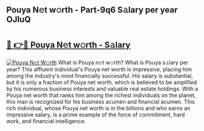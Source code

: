 ## Pouya N𝚎t w𝚘rth - Part-9q6 S𝚊lary per year OJIuQ

# <h2><a href="http://gc3nlhd.nevu.top/?p=Pouya">🔗 👉🔴 Pouya N𝚎t w𝚘rth - S𝚊lary</a></h2>

[![Pouya N𝚎t W𝚘rth](https://i.imgur.com/Oavwk0R.jpeg)](http://gc3nlhd.nevu.top/?p=Pouya)
What is Pouya n𝚎t w𝚘rth? What is Pouya s𝚊lary per year?
This affluent individual's Pouya net worth is impressive, placing him among the industry's most financially successful. His salary is substantial, but it is only a fraction of Pouya net worth, which is believed to be amplified by his numerous business interests and valuable real estate holdings. With a Pouya net worth that ranks him among the richest individuals on the planet, this man is recognized for his business acumen and financial acumen. This rich individual, whose Pouya net worth is in the billions and who earns an impressive salary, is a prime example of the force of commitment, hard work, and financial intelligence.
